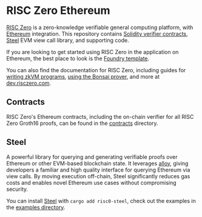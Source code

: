 
# RISC Zero Ethereum

[RISC Zero] is a zero-knowledge verifiable general computing platform, with [Ethereum] integration.
This repository contains [Solidity verifier contracts][contracts], [Steel] EVM view call library, and supporting code.

If you are looking to get started using RISC Zero in the application on Ethereum, the best place to look is the [Foundry template][template].

You can also find the documentation for RISC Zero, including guides for [writing zkVM programs][risc0-quickstart], [using the Bonsai prover][bonsai-quickstart], and more at [dev.risczero.com].

## Contracts

RISC Zero's Ethereum contracts, including the on-chain verifier for all RISC Zero Groth16 proofs, can be found in the [contracts] directory.

## Steel

A powerful library for querying and generating verifiable proofs over Ethereum or other EVM-based blockchain state. It leverages [alloy], giving developers a familiar and high quality interface for querying Ethereum via view calls. By moving execution off-chain, Steel significantly reduces gas costs and enables novel Ethereum use cases without compromising security.

You can install [Steel] with `cargo add risc0-steel`, check out the examples in the [examples directory](./examples/erc20-counter).

[RISC Zero]: https://github.com/risc0/risc0
[Ethereum]: https://ethereum.org/
[contracts]: ./contracts
[Steel]: ./crates/steel
[template]: https://github.com/risc0/bonsai-foundry-template
[dev.risczero.com]: https://dev.risczero.com
[risc0-quickstart]: https://dev.risczero.com/api/zkvm/quickstart
[bonsai-quickstart]: https://dev.risczero.com/bonsai
[alloy]: https://github.com/alloy-rs
